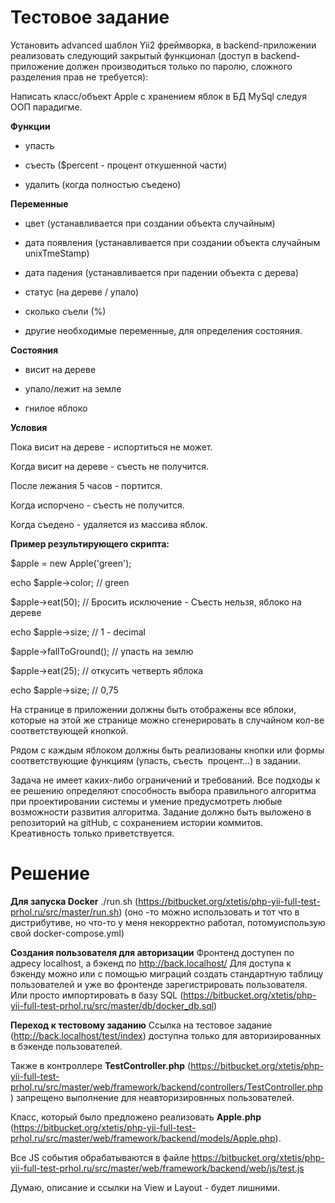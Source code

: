 # Тестовое задание

Установить advanced шаблон Yii2 фреймворка, в backend-приложении реализовать следующий закрытый функционал (доступ в backend-приложение должен производиться только по паролю, сложного разделения прав не требуется):

Написать класс/объект Apple с хранением яблок в БД MySql следуя ООП парадигме.

**Функции**

- упасть

- съесть ($percent - процент откушенной части)

- удалить (когда полностью съедено)

**Переменные**

- цвет (устанавливается при создании объекта случайным)

- дата появления (устанавливается при создании объекта случайным unixTmeStamp)

- дата падения (устанавливается при падении объекта с дерева)

- статус (на дереве / упало)

- сколько съели (%)

- другие необходимые переменные, для определения состояния.

**Состояния**

- висит на дереве

- упало/лежит на земле

- гнилое яблоко

**Условия**

Пока висит на дереве - испортиться не может.

Когда висит на дереве - съесть не получится.

После лежания 5 часов - портится.

Когда испорчено - съесть не получится.

Когда съедено - удаляется из массива яблок.

**Пример результирующего скрипта:**

$apple = new Apple('green');

echo $apple-\>color; // green

$apple-\>eat(50); // Бросить исключение - Съесть нельзя, яблоко на дереве

echo $apple-\>size; // 1 - decimal

$apple-\>fallToGround(); // упасть на землю

$apple-\>eat(25); // откусить четверть яблока

echo $apple-\>size; // 0,75

На странице в приложении должны быть отображены все яблоки, которые на этой же странице можно сгенерировать в случайном кол-ве соответствующей кнопкой.

Рядом с каждым яблоком должны быть реализованы кнопки или формы соответствующие функциям (упасть, съесть  процент…) в задании.

Задача не имеет каких-либо ограничений и требований. Все подходы к ее решению определяют способность выбора правильного алгоритма при проектировании системы и умение предусмотреть любые возможности развития алгоритма. Задание должно быть выложено в репозиторий на gitHub, с сохранением истории коммитов. Креативность только приветствуется.

# Решение

**Для запуска Docker**
./run.sh (https://bitbucket.org/xtetis/php-yii-full-test-prhol.ru/src/master/run.sh)
(оно -то можно использовать и тот что в дистрибутиве, но что-то у меня некорректно работал, потомуиспользую свой docker-compose.yml)

**Создания пользователя для авторизации**
Фронтенд доступен по адресу localhost, а бэкенд по http://back.localhost/
Для доступа к бэкенду можно или с помощью миграций создать стандартную таблицу пользователей и уже во фронтенде зарегистрировать пользователя. Или просто импортировать в базу SQL (https://bitbucket.org/xtetis/php-yii-full-test-prhol.ru/src/master/db/docker_db.sql)

**Переход к тестовому заданию**
Ссылка на тестовое задание (http://back.localhost/test/index) доступна только для авторизированных в бэкенде пользователей.

Также в контроллере **TestController.php** (https://bitbucket.org/xtetis/php-yii-full-test-prhol.ru/src/master/web/framework/backend/controllers/TestController.php) запрещено выполнение для неавторизировнных пользователей.

Класс, который было предложено реализовать **Apple.php** (https://bitbucket.org/xtetis/php-yii-full-test-prhol.ru/src/master/web/framework/backend/models/Apple.php).

Все JS события обрабатываются в файле https://bitbucket.org/xtetis/php-yii-full-test-prhol.ru/src/master/web/framework/backend/web/js/test.js

Думаю, описание и ссылки на View и Layout - будет лишними.





